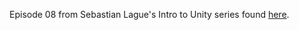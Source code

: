 Episode 08 from Sebastian Lague's Intro to Unity series found [here](https://www.youtube.com/watch?v=nWuekr5rUcg&list=PLFt_AvWsXl0fnA91TcmkRyhhixX9CO3Lw&index=9).